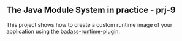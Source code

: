 ## The Java Module System in practice - prj-9

This project shows how to create a custom runtime image of your application using the [badass-runtime-plugin](https://github.com/beryx/badass-runtime-plugin).
